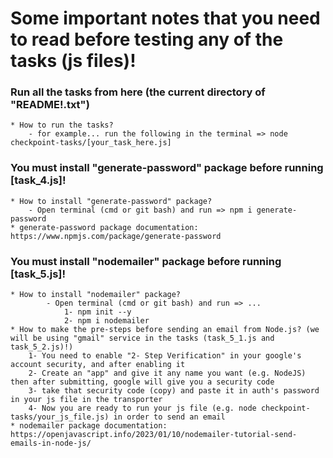 # Some important notes that you need to read before testing any of the tasks (js files)!

### Run all the tasks from here (the current directory of "README!.txt")
    * How to run the tasks?
        - for example... run the following in the terminal => node checkpoint-tasks/[your_task_here.js]

### You must install "generate-password" package before running [task_4.js]!
    * How to install "generate-password" package?
        - Open terminal (cmd or git bash) and run => npm i generate-password
    * generate-password package documentation: https://www.npmjs.com/package/generate-password

### You must install "nodemailer" package before running [task_5.js]!
    * How to install "nodemailer" package?
            - Open terminal (cmd or git bash) and run => ...
                1- npm init --y
                2- npm i nodemailer
    * How to make the pre-steps before sending an email from Node.js? (we will be using "gmail" service in the tasks (task_5_1.js and task_5_2.js)!)
        1- You need to enable "2- Step Verification" in your google's account security, and after enabling it
        2- Create an "app" and give it any name you want (e.g. NodeJS) then after submitting, google will give you a security code
        3- take that security code (copy) and paste it in auth's password in your js file in the transporter
        4- Now you are ready to run your js file (e.g. node checkpoint-tasks/your_js_file.js) in order to send an email
    * nodemailer package documentation: https://openjavascript.info/2023/01/10/nodemailer-tutorial-send-emails-in-node-js/
